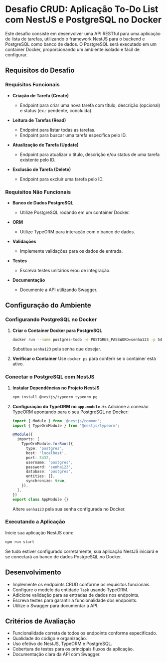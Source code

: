 # Desafio CRUD: Aplicação To-Do List com NestJS e PostgreSQL no Docker

Este desafio consiste em desenvolver uma API RESTful para uma aplicação de lista de tarefas, utilizando o framework NestJS para o backend e PostgreSQL como banco de dados. O PostgreSQL será executado em um container Docker, proporcionando um ambiente isolado e fácil de configurar.

## Requisitos do Desafio

### Requisitos Funcionais

- **Criação de Tarefa (Create)**

  - Endpoint para criar uma nova tarefa com título, descrição (opcional) e status (ex.: pendente, concluída).

- **Leitura de Tarefas (Read)**

  - Endpoint para listar todas as tarefas.
  - Endpoint para buscar uma tarefa específica pelo ID.

- **Atualização de Tarefa (Update)**

  - Endpoint para atualizar o título, descrição e/ou status de uma tarefa existente pelo ID.

- **Exclusão de Tarefa (Delete)**
  - Endpoint para excluir uma tarefa pelo ID.

### Requisitos Não Funcionais

- **Banco de Dados PostgreSQL**

  - Utilize PostgreSQL rodando em um container Docker.

- **ORM**

  - Utilize TypeORM para interação com o banco de dados.

- **Validações**

  - Implemente validações para os dados de entrada.

- **Testes**

  - Escreva testes unitários e/ou de integração.

- **Documentação**
  - Documente a API utilizando Swagger.

## Configuração do Ambiente

### Configurando PostgreSQL no Docker

1. **Criar o Container Docker para PostgreSQL**

   ```bash
   docker run --name postgres-todo -e POSTGRES_PASSWORD=senha123 -p 5432:5432 -d postgres
   ```

   Substitua `senha123` pela senha que desejar.

2. **Verificar o Container**
   Use `docker ps` para conferir se o container está ativo.

### Conectar o PostgreSQL com NestJS

1. **Instalar Dependências no Projeto NestJS**

   ```bash
   npm install @nestjs/typeorm typeorm pg
   ```

2. **Configuração do TypeORM no `app.module.ts`**
   Adicione a conexão TypeORM apontando para o seu PostgreSQL no Docker:

   ```typescript
   import { Module } from '@nestjs/common';
   import { TypeOrmModule } from '@nestjs/typeorm';

   @Module({
     imports: [
       TypeOrmModule.forRoot({
         type: 'postgres',
         host: 'localhost',
         port: 5432,
         username: 'postgres',
         password: 'senha123',
         database: 'postgres',
         entities: [],
         synchronize: true,
       }),
     ],
   })
   export class AppModule {}
   ```

   Altere `senha123` pela sua senha configurada no Docker.

### Executando a Aplicação

Inicie sua aplicação NestJS com:

```bash
npm run start
```

Se tudo estiver configurado corretamente, sua aplicação NestJS iniciará e se conectará ao banco de dados PostgreSQL no Docker.

## Desenvolvimento

- Implemente os endpoints CRUD conforme os requisitos funcionais.
- Configure o modelo da entidade `Task` usando TypeORM.
- Adicione validação para as entradas de dados nos endpoints.
- Escreva testes para garantir a funcionalidade dos endpoints.
- Utilize o Swagger para documentar a API.

## Critérios de Avaliação

- Funcionalidade correta de todos os endpoints conforme especificado.
- Qualidade do código e organização.
- Uso efetivo do NestJS, TypeORM e PostgreSQL.
- Cobertura de testes para os principais fluxos da aplicação.
- Documentação clara da API com Swagger.
